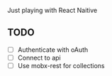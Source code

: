 Just playing with React Naitive

## TODO
- [ ] Authenticate with oAuth
- [ ] Connect to api
- [ ] Use mobx-rest for collections
